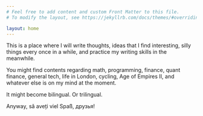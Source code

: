 ```yaml
---
# Feel free to add content and custom Front Matter to this file.
# To modify the layout, see https://jekyllrb.com/docs/themes/#overriding-theme-defaults

layout: home
---
```


This is a place where I will write thoughts, ideas that I find interesting, silly things every once in a while, and practice my writing skills in the meanwhile.

You might find contents regarding math, programming, finance, quant finance, general tech, life in London, cycling, Age of Empires II, and whatever else is on my mind at the moment.

It might become bilingual. Or trilingual.

Anyway, să aveți viel Spaß, друзья!